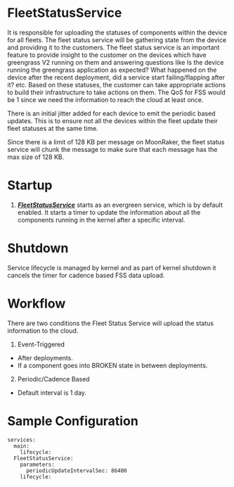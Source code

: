 # FleetStatusService
It is responsible for uploading the statuses of components within the device for all fleets. 
The fleet status service will be gathering state from the device and providing it to the customers. The fleet status service is 
an important feature to provide insight to the customer on the devices which have greengrass V2 running on them and answering 
questions like Is the device running the greengrass application as expected? What happened on the device after the recent deployment,
did a service start failing/flapping after it? etc. Based on these statuses, the customer can take appropriate actions to build their 
infrastructure to take actions on them.
The QoS for FSS would be 1 since we need the information to reach the cloud at least once.

There is an initial jitter added for each device to emit the periodic based updates. This is to ensure not all the devices within the fleet
update their fleet statuses at the same time.

Since there is a limit of 128 KB per message on MoonRaker, the fleet status service will chunk the message to make sure that each message
has the max size of 128 KB. 

# Startup
1. [***FleetStatusService***](/src/main/java/com/aws/iot/evergreen/fss/FleetStatusService.java) starts as an
evergreen service, which is by default enabled. It starts a timer to update the information about all the components running
in the kernel after a specific interval.

# Shutdown
Service lifecycle is managed by kernel and as part of kernel shutdown it cancels the timer for cadence based FSS data upload.

# Workflow
There are two conditions the Fleet Status Service will upload the status information to the cloud.
1. Event-Triggered
- After deployments.
- If a component goes into BROKEN state in between deployments. 
2. Periodic/Cadence Based
- Default interval is 1 day.

# Sample Configuration
```
services:
  main:
    lifecycle:
  FleetStatusService:
    parameters:
      periodicUpdateIntervalSec: 86400
    lifecycle:
```